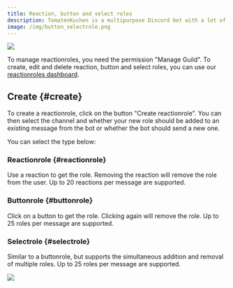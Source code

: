 ```yaml
---
title: Reaction, button and select roles
description: TomatenKuchen is a multipurpose Discord bot with a lot of features. Reaction-, button- and selectroles, also known as selfroles, allow users to pick the roles they want themselves.
image: /img/button_selectrole.png
---
```


![](/img/de_add_reactionrole.png)

To manage reactionroles, you need the permission "Manage Guild".
To create, edit and delete reaction, button and select roles, you can use our [reactionroles dashboard](https://tomatenkuchen.com/dashboard/reactionroles).

## Create {#create}

To create a reactionrole, click on the button "Create reactionrole".
You can then select the channel and whether your new role should be added to an existing message from the bot or whether the bot should send a new one.

You can select the type below:

### Reactionrole {#reactionrole}

Use a reaction to get the role. Removing the reaction will remove the role from the user.
Up to 20 reactions per message are supported.

### Buttonrole {#buttonrole}

Click on a button to get the role. Clicking again will remove the role.
Up to 25 roles per message are supported.

### Selectrole {#selectrole}

Similar to a buttonrole, but supports the simultaneous addition and removal of multiple roles.
Up to 25 roles per message are supported.

![](/img/button_selectrole.png)
